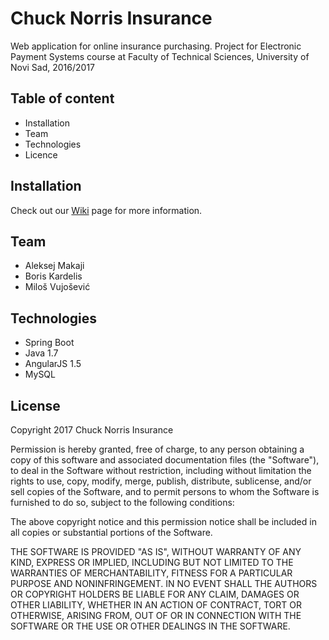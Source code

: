 # Chuck Norris Insurance
Web application for online insurance purchasing. Project for Electronic Payment Systems course at Faculty of Technical Sciences, University of Novi Sad, 2016/2017

## Table of content
* Installation
* Team
* Technologies
* Licence

## Installation
Check out our [Wiki](https://github.com/boriskardelis/SEP_2016/wiki) page for more information.

## Team 
* Aleksej Makaji
* Boris Kardelis
* Miloš Vujošević

## Technologies
* Spring Boot
* Java 1.7
* AngularJS 1.5
* MySQL

## License
Copyright 2017 Chuck Norris Insurance

Permission is hereby granted, free of charge, to any person obtaining a copy of this software and associated documentation files (the "Software"), to deal in the Software without restriction, including without limitation the rights to use, copy, modify, merge, publish, distribute, sublicense, and/or sell copies of the Software, and to permit persons to whom the Software is furnished to do so, subject to the following conditions:

The above copyright notice and this permission notice shall be included in all copies or substantial portions of the Software.

THE SOFTWARE IS PROVIDED "AS IS", WITHOUT WARRANTY OF ANY KIND, EXPRESS OR IMPLIED, INCLUDING BUT NOT LIMITED TO THE WARRANTIES OF MERCHANTABILITY, FITNESS FOR A PARTICULAR PURPOSE AND NONINFRINGEMENT. IN NO EVENT SHALL THE AUTHORS OR COPYRIGHT HOLDERS BE LIABLE FOR ANY CLAIM, DAMAGES OR OTHER LIABILITY, WHETHER IN AN ACTION OF CONTRACT, TORT OR OTHERWISE, ARISING FROM, OUT OF OR IN CONNECTION WITH THE SOFTWARE OR THE USE OR OTHER DEALINGS IN THE SOFTWARE.
